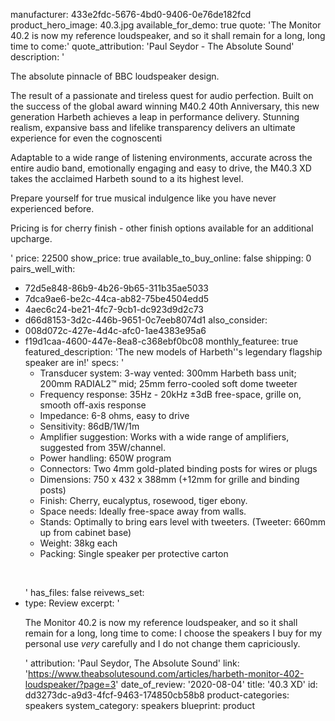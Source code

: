 manufacturer: 433e2fdc-5676-4bd0-9406-0e76de182fcd
product_hero_image: 40.3.jpg
available_for_demo: true
quote: 'The Monitor 40.2 is now my reference loudspeaker, and so it shall remain for a long, long time to come:'
quote_attribution: 'Paul Seydor - The Absolute Sound'
description: '<p>The absolute pinnacle of BBC loudspeaker design.&nbsp;</p><p>The result of a passionate and tireless quest for audio perfection. Built on the success of the global award winning M40.2 40th Anniversary, this new generation Harbeth achieves a leap in performance delivery. Stunning realism, expansive bass and lifelike transparency delivers an ultimate experience for even the cognoscenti<br></p><p>Adaptable to a wide range of listening environments, accurate across the entire audio band, emotionally engaging and easy to drive, the M40.3 XD takes the acclaimed Harbeth sound to a its highest level. &nbsp;<br></p><p>Prepare yourself for true musical indulgence like you have never experienced before. &nbsp;</p><p>Pricing is for cherry finish - other finish options available for an additional upcharge.</p>'
price: 22500
show_price: true
available_to_buy_online: false
shipping: 0
pairs_well_with:
  - 72d5e848-86b9-4b26-9b65-311b35ae5033
  - 7dca9ae6-be2c-44ca-ab82-75be4504edd5
  - 4aec6c24-be21-4fc7-9cb1-dc923d9d2c73
  - d66d8153-3d2c-446b-9651-0c7eeb8074d1
also_consider:
  - 008d072c-427e-4d4c-afc0-1ae4383e95a6
  - f19d1caa-4600-447e-8ea8-c368ebf0bc08
monthly_featuree: true
featured_description: 'The new models of Harbeth''s legendary flagship speaker are in!'
specs: '<ul><li>Transducer system:&nbsp;3-way vented: 300mm Harbeth bass unit; 200mm RADIAL2™ mid; 25mm ferro-cooled soft dome tweeter<br></li><li>Frequency response:&nbsp;35Hz - 20kHz ±3dB free-space, grille on, smooth off-axis response<br></li><li>Impedance:&nbsp;6-8 ohms, easy to drive<br></li><li>Sensitivity:&nbsp;86dB/1W/1m<br></li><li>Amplifier suggestion:&nbsp;Works with a wide range of amplifiers, suggested from 35W/channel.<br></li><li>Power handling:&nbsp;650W program<br></li><li>Connectors:&nbsp;Two 4mm gold-plated binding posts for wires or plugs<br></li><li>Dimensions:&nbsp;750 x 432 x 388mm (+12mm for grille and binding posts)<br></li><li>Finish:&nbsp;Cherry, eucalyptus, rosewood, tiger ebony.<br></li><li>Space needs:&nbsp;Ideally free-space away from walls.<br></li><li>Stands:&nbsp;Optimally to bring ears level with tweeters. (Tweeter: 660mm up from cabinet base)<br></li><li>Weight:&nbsp;38kg each<br></li><li>Packing:&nbsp;Single speaker per protective carton<br></li></ul><p><br></p>'
has_files: false
reivews_set:
  -
    type: Review
    excerpt: '<p>The Monitor 40.2 is now my reference loudspeaker, and so it shall remain for a long, long time to come: I choose the speakers I buy for my personal use&nbsp;<em>very</em>&nbsp;carefully and I do not change them capriciously.</p>'
    attribution: 'Paul Seydor, The Absolute Sound'
    link: 'https://www.theabsolutesound.com/articles/harbeth-monitor-402-loudspeaker/?page=3'
    date_of_review: '2020-08-04'
title: '40.3 XD'
id: dd3273dc-a9d3-4fcf-9463-174850cb58b8
product-categories: speakers
system_category: speakers
blueprint: product
